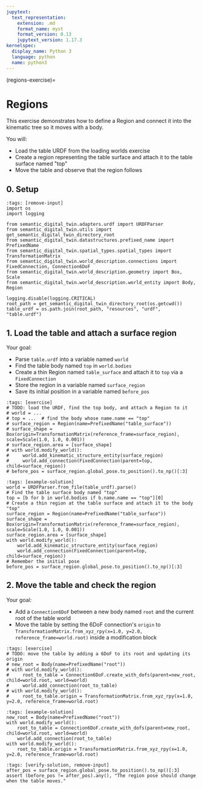 ```yaml
---
jupytext:
  text_representation:
    extension: .md
    format_name: myst
    format_version: 0.13
    jupytext_version: 1.17.3
kernelspec:
  display_name: Python 3
  language: python
  name: python3
---
```


(regions-exercise)=
# Regions

This exercise demonstrates how to define a Region and connect it into the kinematic tree so it moves with a body.

You will:
- Load the table URDF from the loading worlds exercise
- Create a region representing the table surface and attach it to the table surface named "top"
- Move the table and observe that the region follows

## 0. Setup

```{code-cell} ipython3
:tags: [remove-input]
import os
import logging

from semantic_digital_twin.adapters.urdf import URDFParser
from semantic_digital_twin.utils import get_semantic_digital_twin_directory_root
from semantic_digital_twin.datastructures.prefixed_name import PrefixedName
from semantic_digital_twin.spatial_types.spatial_types import TransformationMatrix
from semantic_digital_twin.world_description.connections import FixedConnection, Connection6DoF
from semantic_digital_twin.world_description.geometry import Box, Scale
from semantic_digital_twin.world_description.world_entity import Body, Region

logging.disable(logging.CRITICAL)
root_path = get_semantic_digital_twin_directory_root(os.getcwd())
table_urdf = os.path.join(root_path, "resources", "urdf", "table.urdf")
```

## 1. Load the table and attach a surface region
Your goal:
- Parse `table.urdf` into a variable named `world`
- Find the table body named `top` in `world.bodies`
- Create a thin Region named `table_surface` and attach it to `top` via a `FixedConnection`
- Store the region in a variable named `surface_region`
- Save its initial position in a variable named `before_pos`

```{code-cell} ipython3
:tags: [exercise]
# TODO: load the URDF, find the top body, and attach a Region to it
# world = ...
# top = ...  # find the body whose name.name == "top"
# surface_region = Region(name=PrefixedName("table_surface"))
# surface_shape = Box(origin=TransformationMatrix(reference_frame=surface_region), scale=Scale(1.0, 1.0, 0.001))
# surface_region.area = [surface_shape]
# with world.modify_world():
#     world.add_kinematic_structure_entity(surface_region)
#     world.add_connection(FixedConnection(parent=top, child=surface_region))
# before_pos = surface_region.global_pose.to_position().to_np()[:3]
```

```{code-cell} ipython3
:tags: [example-solution]
world = URDFParser.from_file(table_urdf).parse()
# Find the table surface body named "top"
top = [b for b in world.bodies if b.name.name == "top"][0]
# Create a thin region at the table surface and attach it to the body "top"
surface_region = Region(name=PrefixedName("table_surface"))
surface_shape = Box(origin=TransformationMatrix(reference_frame=surface_region), scale=Scale(1.0, 1.0, 0.001))
surface_region.area = [surface_shape]
with world.modify_world():
    world.add_kinematic_structure_entity(surface_region)
    world.add_connection(FixedConnection(parent=top, child=surface_region))
# Remember the initial pose
before_pos = surface_region.global_pose.to_position().to_np()[:3]
```

## 2. Move the table and check the region
Your goal:
- Add a `Connection6DoF` between a new body named `root` and the current root of the table world
- Move the table by setting the 6DoF connection's `origin` to `TransformationMatrix.from_xyz_rpy(x=1.0, y=2.0, reference_frame=world.root)` inside a modification block

```{code-cell} ipython3
:tags: [exercise]
# TODO: move the table by adding a 6DoF to its root and updating its origin
# new_root = Body(name=PrefixedName("root"))
# with world.modify_world():
#     root_to_table = Connection6DoF.create_with_dofs(parent=new_root, child=world.root, world=world)
#     world.add_connection(root_to_table)
# with world.modify_world():
#     root_to_table.origin = TransformationMatrix.from_xyz_rpy(x=1.0, y=2.0, reference_frame=world.root)
```

```{code-cell} ipython3
:tags: [example-solution]
new_root = Body(name=PrefixedName("root"))
with world.modify_world():
    root_to_table = Connection6DoF.create_with_dofs(parent=new_root, child=world.root, world=world)
    world.add_connection(root_to_table)
with world.modify_world():
    root_to_table.origin = TransformationMatrix.from_xyz_rpy(x=1.0, y=2.0, reference_frame=world.root)
```

```{code-cell} ipython3
:tags: [verify-solution, remove-input]
after_pos = surface_region.global_pose.to_position().to_np()[:3]
assert (before_pos != after_pos).any(), "The region pose should change when the table moves."
```